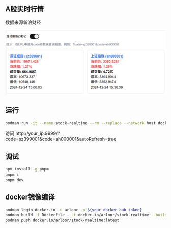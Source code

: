 ## A股实时行情

数据来源新浪财经

![alt text](image.png)

## 运行

```bash
podman run -it --name stock-realtime --rm --replace --network host docker.io/arloor/stock-realtime
```

访问 http://your_ip:9999/?code=sz399001&code=sh000001&autoRefresh=true

## 调试

```bash
npm install -g pnpm
pnpm i
pnpm dev
```

## docker镜像编译

```bash
podman login docker.io -u arloor -p ${your_docker_hub_token}
podman build -f Dockerfile . -t docker.io/arloor/stock-realtime --build-arg=PORT=9999 --network host #podman的命令会使用系统代理来拉取node modules和下载alpine的apk包
podman push docker.io/arloor/stock-realtime:latest
```

